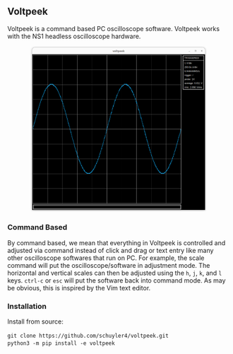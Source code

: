 ## Voltpeek
Voltpeek is a command based PC oscilloscope software. Voltpeek works
with the NS1 headless oscilloscope hardware.

<p align="center">
<img src="./picture.png" width=400>
</p>

### Command Based 
By command based, we mean that everything in Voltpeek is controlled and adjusted via command instead of
click and drag or text entry like many other oscilloscope softwares that run on PC. For example, the
scale command will put the oscilloscope/software in adjustment mode. The horizontal and vertical
scales can then be adjusted using the `h`, `j`, `k`, and `l` keys. `ctrl-c` or `esc` will put the software back into 
command mode. As may be obvious, this is inspired by the Vim text editor. 

### Installation
Install from source:

`git clone https://github.com/schuyler4/voltpeek.git`  
`python3 -m pip install -e voltpeek`